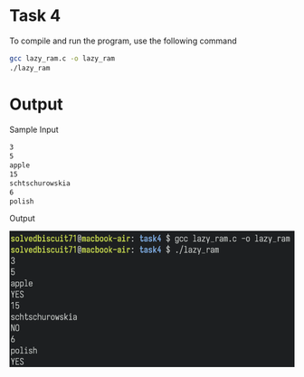 # Task 4

To compile and run the program, use the following command

```bash
gcc lazy_ram.c -o lazy_ram
./lazy_ram
```

# Output

Sample Input

```
3
5
apple
15
schtschurowskia
6
polish
```

Output

![output](images/output.png)
